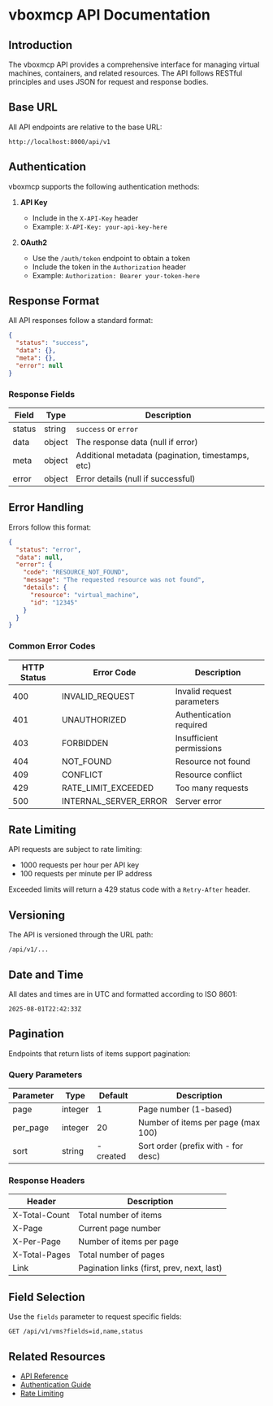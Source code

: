 # vboxmcp API Documentation

## Introduction

The vboxmcp API provides a comprehensive interface for managing virtual machines, containers, and related resources. The API follows RESTful principles and uses JSON for request and response bodies.

## Base URL

All API endpoints are relative to the base URL:

```
http://localhost:8000/api/v1
```

## Authentication

vboxmcp supports the following authentication methods:

1. **API Key**
   - Include in the `X-API-Key` header
   - Example: `X-API-Key: your-api-key-here`

2. **OAuth2**
   - Use the `/auth/token` endpoint to obtain a token
   - Include the token in the `Authorization` header
   - Example: `Authorization: Bearer your-token-here`

## Response Format

All API responses follow a standard format:

```json
{
  "status": "success",
  "data": {},
  "meta": {},
  "error": null
}
```

### Response Fields

| Field    | Type   | Description                                      |
|----------|--------|--------------------------------------------------|
| status   | string | `success` or `error`                             |
| data     | object | The response data (null if error)               |
| meta     | object | Additional metadata (pagination, timestamps, etc) |
| error    | object | Error details (null if successful)               |

## Error Handling

Errors follow this format:

```json
{
  "status": "error",
  "data": null,
  "error": {
    "code": "RESOURCE_NOT_FOUND",
    "message": "The requested resource was not found",
    "details": {
      "resource": "virtual_machine",
      "id": "12345"
    }
  }
}
```

### Common Error Codes

| HTTP Status | Error Code                | Description                                 |
|-------------|---------------------------|---------------------------------------------|
| 400         | INVALID_REQUEST           | Invalid request parameters                 |
| 401         | UNAUTHORIZED             | Authentication required                    |
| 403         | FORBIDDEN                | Insufficient permissions                   |
| 404         | NOT_FOUND                | Resource not found                         |
| 409         | CONFLICT                 | Resource conflict                          |
| 429         | RATE_LIMIT_EXCEEDED      | Too many requests                          |
| 500         | INTERNAL_SERVER_ERROR    | Server error                               |

## Rate Limiting

API requests are subject to rate limiting:

- 1000 requests per hour per API key
- 100 requests per minute per IP address

Exceeded limits will return a 429 status code with a `Retry-After` header.

## Versioning

The API is versioned through the URL path:

```
/api/v1/...
```

## Date and Time

All dates and times are in UTC and formatted according to ISO 8601:

```
2025-08-01T22:42:33Z
```

## Pagination

Endpoints that return lists of items support pagination:

### Query Parameters

| Parameter | Type    | Default | Description                          |
|-----------|---------|---------|--------------------------------------|
| page      | integer | 1       | Page number (1-based)               |
| per_page  | integer | 20      | Number of items per page (max 100)   |
| sort      | string  | -created| Sort order (prefix with - for desc)  |

### Response Headers

| Header           | Description                          |
|------------------|--------------------------------------|
| X-Total-Count    | Total number of items               |
| X-Page           | Current page number                 |
| X-Per-Page       | Number of items per page            |
| X-Total-Pages    | Total number of pages               |
| Link             | Pagination links (first, prev, next, last) |

## Field Selection

Use the `fields` parameter to request specific fields:

```
GET /api/v1/vms?fields=id,name,status
```

## Related Resources

- [API Reference](/api/reference)
- [Authentication Guide](/docs/authentication)
- [Rate Limiting](/docs/rate-limiting)

